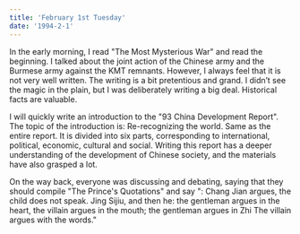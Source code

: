 ```yaml
---
title: 'February 1st Tuesday'
date: '1994-2-1'
---
```

In the early morning, I read "The Most Mysterious War" and read the beginning. I talked about the joint action of the Chinese army and the Burmese army against the KMT remnants. However, I always feel that it is not very well written. The writing is a bit pretentious and grand. I didn’t see the magic in the plain, but I was deliberately writing a big deal. Historical facts are valuable.

I will quickly write an introduction to the "93 China Development Report". The topic of the introduction is: Re-recognizing the world. Same as the entire report. It is divided into six parts, corresponding to international, political, economic, cultural and social. Writing this report has a deeper understanding of the development of Chinese society, and the materials have also grasped a lot.

On the way back, everyone was discussing and debating, saying that they should compile "The Prince's Quotations" and say ": Chang Jian argues, the child does not speak. Jing Sijiu, and then he: the gentleman argues in the heart, the villain argues in the mouth; the gentleman argues in Zhi The villain argues with the words."